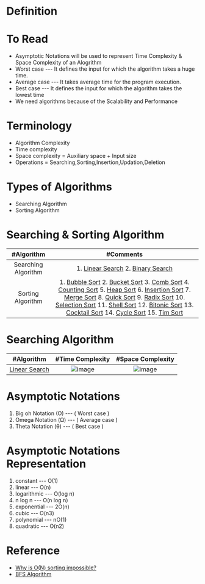# Definition

# To Read
* Asymptotic Notations will be used to represent Time Complexity & Space Complexity of an Alogrithm
* Worst case --- It defines the input for which the algorithm takes a huge time.
* Average case --- It takes average time for the program execution.
* Best case --- It defines the input for which the algorithm takes the lowest time
* We need algorithms because of the Scalability and Performance

# Terminology
* Algorithm Complexity
* Time complexity
* Space complexity = Auxiliary space + Input size
* Operations = Searching,Sorting,Insertion,Updation,Deletion

# Types of Algorithms
* Searching Algorithm
* Sorting Algorithm

# Searching & Sorting Algorithm
| #Algorithm  | #Comments |
| :---: | :---: | 
| Searching Algorithm | 1. [Linear Search](https://www.javatpoint.com/linear-search) 2. [Binary Search](https://www.javatpoint.com/binary-search)|
| Sorting Algorithm | 1. [Bubble Sort](https://www.javatpoint.com/bubble-sort) 2. [Bucket Sort](https://www.javatpoint.com/bucket-sort) 3. [Comb Sort](https://www.javatpoint.com/comb-sort) 4. [Counting Sort](https://www.javatpoint.com/counting-sort) 5. [Heap Sort](https://www.javatpoint.com/heap-sort) 6. [Insertion Sort](https://www.javatpoint.com/insertion-sort) 7. [Merge Sort](https://www.javatpoint.com/merge-sort) 8. [Quick Sort](https://www.javatpoint.com/quick-sort) 9. [Radix Sort](https://www.javatpoint.com/radix-sort) 10. [Selection Sort](https://www.javatpoint.com/selection-sort) 11. [Shell Sort](https://www.javatpoint.com/shell-sort) 12. [Bitonic Sort](https://www.javatpoint.com/bitonic-sort) 13. [Cocktail Sort](https://www.javatpoint.com/cocktail-sort) 14. [Cycle Sort](https://www.javatpoint.com/cycle-sort) 15. [Tim Sort](https://www.javatpoint.com/tim-sort) |


# Searching Algorithm
| #Algorithm  | #Time Complexity | #Space Complexity |
| :---: | :---: | :---: |
| [Linear Search](https://www.javatpoint.com/linear-search) | ![image](https://user-images.githubusercontent.com/7721150/163672267-a20e0090-6f73-4eab-911a-a3e10f15fc5b.png) |![image](https://user-images.githubusercontent.com/7721150/163672279-bb670ef3-10a2-462a-ae8c-713881076b2b.png) |


# Asymptotic Notations
1. Big oh Notation (O) --- ( Worst case )
2. Omega Notation (Ω) --- ( Average case )
3. Theta Notation (θ) --- ( Best case )

# Asymptotic Notations Representation
1. constant --- O(1)
2. linear --- O(n)
3. logarithmic --- 	O(log n)
4. n log n --- O(n log n)
5. exponential --- 2O(n)
6. cubic --- O(n3)
7. polynomial --- nO(1)
8. quadratic --- O(n2)


# Reference
* [Why is O(N) sorting impossible?](https://www.youtube.com/watch?v=4Q72kbwyEmk&list=RDCMUCRPMAqdtSgd0Ipeef7iFsKw&index=25)
* [BFS Algorithm](https://www.javatpoint.com/breadth-first-search-algorithm)
  
